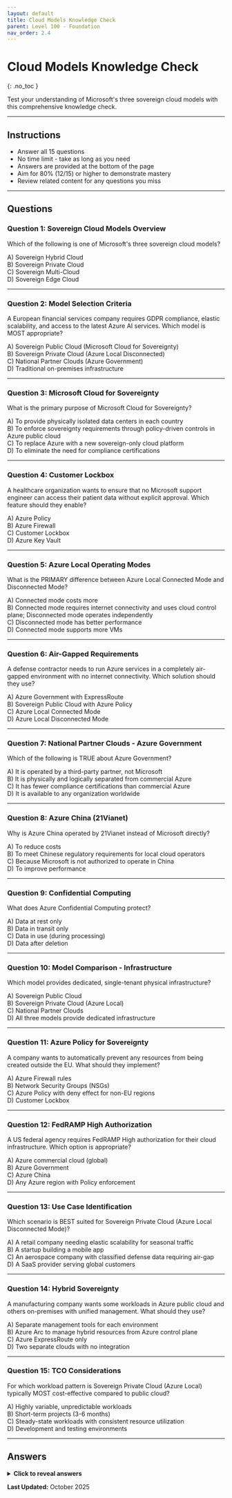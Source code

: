 ```yaml
---
layout: default
title: Cloud Models Knowledge Check
parent: Level 100 - Foundation
nav_order: 2.4
---
```


# Cloud Models Knowledge Check
{: .no_toc }

Test your understanding of Microsoft's three sovereign cloud models with this comprehensive knowledge check.

---

## Instructions

- Answer all 15 questions
- No time limit - take as long as you need
- Answers are provided at the bottom of the page
- Aim for 80% (12/15) or higher to demonstrate mastery
- Review related content for any questions you miss

---

## Questions

### Question 1: Sovereign Cloud Models Overview

Which of the following is one of Microsoft's three sovereign cloud models?

A) Sovereign Hybrid Cloud  
B) Sovereign Private Cloud  
C) Sovereign Multi-Cloud  
D) Sovereign Edge Cloud

---

### Question 2: Model Selection Criteria

A European financial services company requires GDPR compliance, elastic scalability, and access to the latest Azure AI services. Which model is MOST appropriate?

A) Sovereign Public Cloud (Microsoft Cloud for Sovereignty)  
B) Sovereign Private Cloud (Azure Local Disconnected)  
C) National Partner Clouds (Azure Government)  
D) Traditional on-premises infrastructure

---

### Question 3: Microsoft Cloud for Sovereignty

What is the primary purpose of Microsoft Cloud for Sovereignty?

A) To provide physically isolated data centers in each country  
B) To enforce sovereignty requirements through policy-driven controls in Azure public cloud  
C) To replace Azure with a new sovereign-only cloud platform  
D) To eliminate the need for compliance certifications

---

### Question 4: Customer Lockbox

A healthcare organization wants to ensure that no Microsoft support engineer can access their patient data without explicit approval. Which feature should they enable?

A) Azure Policy  
B) Azure Firewall  
C) Customer Lockbox  
D) Azure Key Vault

---

### Question 5: Azure Local Operating Modes

What is the PRIMARY difference between Azure Local Connected Mode and Disconnected Mode?

A) Connected mode costs more  
B) Connected mode requires internet connectivity and uses cloud control plane; Disconnected mode operates independently  
C) Disconnected mode has better performance  
D) Connected mode supports more VMs

---

### Question 6: Air-Gapped Requirements

A defense contractor needs to run Azure services in a completely air-gapped environment with no internet connectivity. Which solution should they use?

A) Azure Government with ExpressRoute  
B) Sovereign Public Cloud with Azure Policy  
C) Azure Local Connected Mode  
D) Azure Local Disconnected Mode

---

### Question 7: National Partner Clouds - Azure Government

Which of the following is TRUE about Azure Government?

A) It is operated by a third-party partner, not Microsoft  
B) It is physically and logically separated from commercial Azure  
C) It has fewer compliance certifications than commercial Azure  
D) It is available to any organization worldwide

---

### Question 8: Azure China (21Vianet)

Why is Azure China operated by 21Vianet instead of Microsoft directly?

A) To reduce costs  
B) To meet Chinese regulatory requirements for local cloud operators  
C) Because Microsoft is not authorized to operate in China  
D) To improve performance

---

### Question 9: Confidential Computing

What does Azure Confidential Computing protect?

A) Data at rest only  
B) Data in transit only  
C) Data in use (during processing)  
D) Data after deletion

---

### Question 10: Model Comparison - Infrastructure

Which model provides dedicated, single-tenant physical infrastructure?

A) Sovereign Public Cloud  
B) Sovereign Private Cloud (Azure Local)  
C) National Partner Clouds  
D) All three models provide dedicated infrastructure

---

### Question 11: Azure Policy for Sovereignty

A company wants to automatically prevent any resources from being created outside the EU. What should they implement?

A) Azure Firewall rules  
B) Network Security Groups (NSGs)  
C) Azure Policy with deny effect for non-EU regions  
D) Customer Lockbox

---

### Question 12: FedRAMP High Authorization

A US federal agency requires FedRAMP High authorization for their cloud infrastructure. Which option is appropriate?

A) Azure commercial cloud (global)  
B) Azure Government  
C) Azure China  
D) Any Azure region with Policy enforcement

---

### Question 13: Use Case Identification

Which scenario is BEST suited for Sovereign Private Cloud (Azure Local Disconnected Mode)?

A) A retail company needing elastic scalability for seasonal traffic  
B) A startup building a mobile app  
C) An aerospace company with classified defense data requiring air-gap  
D) A SaaS provider serving global customers

---

### Question 14: Hybrid Sovereignty

A manufacturing company wants some workloads in Azure public cloud and others on-premises with unified management. What should they use?

A) Separate management tools for each environment  
B) Azure Arc to manage hybrid resources from Azure control plane  
C) Azure ExpressRoute only  
D) Two separate clouds with no integration

---

### Question 15: TCO Considerations

For which workload pattern is Sovereign Private Cloud (Azure Local) typically MOST cost-effective compared to public cloud?

A) Highly variable, unpredictable workloads  
B) Short-term projects (3-6 months)  
C) Steady-state workloads with consistent resource utilization  
D) Development and testing environments

---

## Answers

<details markdown="1">
<summary><strong>Click to reveal answers</strong></summary>

### Answer 1: B
**Correct:** Sovereign Private Cloud

**Explanation:** Microsoft's three sovereign cloud models are:
1. **Sovereign Public Cloud** - Azure with enhanced sovereignty controls
2. **Sovereign Private Cloud** - Dedicated infrastructure via Azure Local
3. **National Partner Clouds** - Partner-operated clouds (Azure Government, Azure China)

Sovereign Hybrid Cloud, Multi-Cloud, and Edge Cloud are not official Microsoft sovereign cloud model names.

**Review:** [Microsoft Sovereign Cloud Models Overview](sovereign-cloud-models#the-three-sovereign-cloud-models)

---

### Answer 2: A
**Correct:** Sovereign Public Cloud (Microsoft Cloud for Sovereignty)

**Explanation:** For GDPR compliance with needs for elastic scalability and latest Azure services, Sovereign Public Cloud is ideal because:
- ✅ Provides GDPR compliance with EU Data Boundary
- ✅ Offers full portfolio of Azure services (200+) including latest AI/ML
- ✅ Provides elastic scalability with pay-as-you-go pricing
- ✅ Uses policy-driven controls to enforce sovereignty requirements

Sovereign Private Cloud (Azure Local Disconnected) would be overkill and lack elasticity. Azure Government is for US government customers, not European financial services.

**Review:** [Sovereign Public Cloud Use Cases](sovereign-public-cloud#use-cases-and-customer-scenarios)

---

### Answer 3: B
**Correct:** To enforce sovereignty requirements through policy-driven controls in Azure public cloud

**Explanation:** Microsoft Cloud for Sovereignty is NOT a separate cloud platform. It's a set of capabilities, policies, and configurations that run on top of Azure public cloud to enforce sovereignty requirements automatically through Azure Policy and other controls. This allows customers to get all Azure benefits while meeting sovereignty needs.

**Review:** [Microsoft Cloud for Sovereignty](sovereign-public-cloud#microsoft-cloud-for-sovereignty)

---

### Answer 4: C
**Correct:** Customer Lockbox

**Explanation:** Customer Lockbox requires customer approval before Microsoft support engineers can access customer data. This provides:
- Customer control over support access
- Audit trail of all access requests
- Time-limited access with automatic expiration
- No access granted without explicit customer approval

Azure Policy enforces compliance, Azure Firewall controls network traffic, and Azure Key Vault stores encryption keys - none provide support access approval.

**Review:** [Customer Lockbox](sovereign-public-cloud#2-customer-lockbox)

---

### Answer 5: B
**Correct:** Connected mode requires internet connectivity and uses cloud control plane; Disconnected mode operates independently

**Explanation:** 
- **Connected Mode:** Requires ongoing internet connectivity to Azure, uses Azure portal for management, provides hybrid services
- **Disconnected Mode:** No internet required, uses local control plane (Windows Admin Center), operates independently

The key difference is the dependency on Azure connectivity and where the control plane resides (cloud vs. local).

**Review:** [Operating Modes Comparison](sovereign-private-cloud#operating-modes-connected-vs-disconnected)

---

### Answer 6: D
**Correct:** Azure Local Disconnected Mode

**Explanation:** For completely air-gapped environments (no internet connectivity), Azure Local Disconnected Mode is the only option that:
- ✅ Operates without any internet connectivity
- ✅ Uses local control plane (no cloud dependencies)
- ✅ Provides Azure-consistent services on-premises
- ✅ Supports completely isolated operations

Azure Government still requires internet connectivity. Connected Mode by definition needs connectivity. Sovereign Public Cloud requires cloud connection.

**Review:** [Azure Local Disconnected Mode](sovereign-private-cloud#disconnected-mode-air-gapped)

---

### Answer 7: B
**Correct:** It is physically and logically separated from commercial Azure

**Explanation:** Azure Government is:
- ✅ Operated by Microsoft (not a third-party partner)
- ✅ Physically separate data centers from commercial Azure
- ✅ Logically isolated network infrastructure
- ✅ Has MORE compliance certifications than commercial (FedRAMP High, DoD IL6)
- ✅ Available only to US government entities and partners (not worldwide)

**Review:** [Azure Government Overview](national-partner-clouds#1-azure-government-united-states)

---

### Answer 8: B
**Correct:** To meet Chinese regulatory requirements for local cloud operators

**Explanation:** China's Cybersecurity Law requires that cloud services in China be operated by Chinese companies with local data storage. 21Vianet is a licensed Chinese telecommunications provider that operates Azure China to comply with these regulations. Microsoft provides the technology and support to 21Vianet, but 21Vianet handles operations, billing, and customer support.

**Review:** [Azure China (21Vianet)](national-partner-clouds#2-azure-china-21vianet-operated)

---

### Answer 9: C
**Correct:** Data in use (during processing)

**Explanation:** Azure Confidential Computing protects data **while it's being processed** using hardware-based Trusted Execution Environments (TEEs). This completes the encryption story:
- **Data at Rest:** Azure Storage Encryption, Azure Disk Encryption
- **Data in Transit:** TLS/SSL encryption
- **Data in Use:** Confidential Computing (Intel SGX, AMD SEV-SNP)

This protects against cloud provider access, privileged admins, and hardware attacks.

**Review:** [Confidential Computing](sovereign-public-cloud#4-confidential-computing)

---

### Answer 10: B
**Correct:** Sovereign Private Cloud (Azure Local)

**Explanation:** Infrastructure types by model:
- **Sovereign Public Cloud:** Shared infrastructure with logical isolation
- **Sovereign Private Cloud (Azure Local):** Dedicated, single-tenant physical infrastructure
- **National Partner Clouds:** Shared infrastructure (partner-operated)

Only Sovereign Private Cloud provides dedicated physical hardware exclusively for one customer.

**Review:** [Model Comparison Matrix](sovereign-cloud-models#model-comparison-matrix)

---

### Answer 11: C
**Correct:** Azure Policy with deny effect for non-EU regions

**Explanation:** Azure Policy with a "deny" effect is the correct approach to prevent resource creation outside allowed regions. The policy evaluates resource creation requests and denies any that don't match the specified EU regions.

Example policy:
```json
{
  "if": {
    "not": {
      "field": "location",
      "in": ["westeurope", "northeurope", "francecentral"]
    }
  },
  "then": {
    "effect": "deny"
  }
}
```

Azure Firewall controls network traffic, NSGs control subnet traffic, and Customer Lockbox controls support access - none prevent resource creation in specific regions.

**Review:** [Azure Policy for Compliance](sovereign-public-cloud#3-azure-policy-for-compliance-automation)

---

### Answer 12: B
**Correct:** Azure Government

**Explanation:** Azure Government is specifically designed for US government workloads and is the only Microsoft cloud with:
- FedRAMP High authorization
- DoD Impact Level 5 and 6 authorization
- Physical and logical separation from commercial cloud
- US persons-only support

Azure commercial cloud (global) has FedRAMP Moderate only. Azure China is for Chinese operations. Policy enforcement alone doesn't provide FedRAMP authorization.

**Review:** [Azure Government Compliance](national-partner-clouds#1-azure-government-united-states)

---

### Answer 13: C
**Correct:** An aerospace company with classified defense data requiring air-gap

**Explanation:** Azure Local Disconnected Mode is specifically designed for:
- Air-gapped environments (no internet)
- Classified or highly sensitive data
- Defense and intelligence scenarios
- Complete operational independence

Scenario analysis:
- Retail with elastic needs: Sovereign Public Cloud (elasticity needed)
- Startup mobile app: Sovereign Public Cloud or commercial cloud (need scalability)
- Aerospace with classified data: Sovereign Private Cloud Disconnected (air-gap required)
- SaaS provider: Sovereign Public Cloud (global reach and scalability)

**Review:** [Use Cases - Defense Contractor](sovereign-private-cloud#scenario-1-defense-contractor---classified-workloads)

---

### Answer 14: B
**Correct:** Azure Arc to manage hybrid resources from Azure control plane

**Explanation:** Azure Arc provides unified management for hybrid and multi-cloud environments by:
- Projecting on-premises and multi-cloud resources into Azure Resource Manager
- Enabling Azure management tools (portal, CLI, ARM templates) for all resources
- Applying Azure Policy across hybrid resources
- Providing unified monitoring via Azure Monitor

This provides a single control plane for managing resources across cloud and on-premises, which is essential for hybrid sovereignty scenarios.

**Review:** [Hybrid Architecture Scenarios](sovereign-private-cloud#scenario-3-healthcare---rural-hospital-network)

---

### Answer 15: C
**Correct:** Steady-state workloads with consistent resource utilization

**Explanation:** Azure Local (Sovereign Private Cloud) TCO considerations:

**When cost-effective:**
- ✅ Steady-state workloads (consistent utilization amortizes CapEx)
- ✅ Long-term deployment (3-5 years to recover hardware investment)
- ✅ Data gravity (large datasets, high I/O, expensive to move)
- ✅ Latency requirements (can't tolerate cloud latency)

**When NOT cost-effective:**
- ❌ Variable/unpredictable workloads (cloud elasticity more economical)
- ❌ Short-term projects (can't amortize CapEx over short period)
- ❌ Dev/test environments (cloud pay-as-you-go better)

**Review:** [Total Cost of Ownership](sovereign-private-cloud#total-cost-of-ownership-tco)

---

## Scoring Guide

- **13-15 correct (87-100%):** Excellent! You have mastered sovereign cloud models.
- **12 correct (80%):** Good job! You meet the mastery threshold.
- **10-11 correct (67-73%):** Review the topics you missed and retake the quiz.
- **Below 10 correct (<67%):** Review all three sovereign cloud model pages before retaking.

---

## Study Recommendations Based on Score

### If you missed questions 1-3 (Overview and Model Selection)
**Review:** [Microsoft Sovereign Cloud Models Overview](sovereign-cloud-models)
- Focus on the three model definitions
- Study the decision framework
- Review customer scenarios

### If you missed questions 4-9 (Sovereign Public Cloud)
**Review:** [Sovereign Public Cloud](sovereign-public-cloud)
- Focus on Microsoft Cloud for Sovereignty
- Study Customer Lockbox, Azure Policy, Confidential Computing
- Review implementation best practices

### If you missed questions 10-13 (Sovereign Private Cloud)
**Review:** [Sovereign Private Cloud](sovereign-private-cloud)
- Focus on Azure Local architecture
- Study Connected vs. Disconnected modes
- Review use cases and TCO analysis

### If you missed questions 12-15 (National Partner Clouds)
**Review:** [National Partner Clouds](national-partner-clouds)
- Focus on Azure Government and Azure China
- Study compliance certifications
- Review onboarding processes

---

## Next Steps

After achieving mastery (80%+):

1. ✅ **Review any missed questions** - Understand why the correct answer is right
2. ✅ **Explore deep dive content** - Read the detailed pages for each model
3. 🎯 **[Proceed to Module 3: Azure Local Overview →](azure-local-overview)**
4. 🎯 **[Return to Level 100 Overview →](README)**

---

## Additional Resources

- **[Microsoft Cloud for Sovereignty](https://learn.microsoft.com/en-us/industry/sovereign-cloud/)** - Official documentation
- **[Azure Local overview](https://learn.microsoft.com/en-us/azure/azure-local/overview)** - Product documentation
- **[Azure Government documentation](https://learn.microsoft.com/en-us/azure/azure-government/)** - Government cloud guide
- **[Azure China documentation](https://learn.microsoft.com/en-us/azure/china/)** - China cloud guide

---

</details>

**Last Updated:** October 2025
